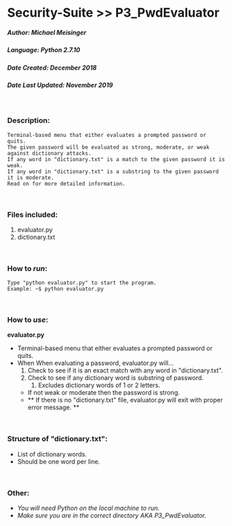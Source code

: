 # Security-Suite >> P3_PwdEvaluator
##### Author: Michael Meisinger
##### Language: Python 2.7.10
##### Date Created: December 2018
##### Date Last Updated: November 2019

<br/>

### Description:
    Terminal-based menu that either evaluates a prompted password or quits.
    The given password will be evaluated as strong, moderate, or weak against dictionary attacks.
    If any word in "dictionary.txt" is a match to the given password it is weak.
    If any word in "dictionary.txt" is a substring to the given password it is moderate.
    Read on for more detailed information.

<br/>

### Files included:
1. evaluator.py
1. dictionary.txt

<br/>

### How to *run*:
    Type "python evaluator.py" to start the program.
    Example: ~$ python evaluator.py

<br/>

### How to *use*:

**evaluator.py**
* Terminal-based menu that either evaluates a prompted password or quits.
* When When evaluating a password, evaluator.py will...
  1. Check to see if it is an exact match with any word in "dictionary.txt".
  1. Check to see if any dictionary word is substring of password.
      1. Excludes dictionary words of 1 or 2 letters.
  * If not weak or moderate then the password is strong.
  * ** If there is no "dictionary.txt" file, evaluator.py will exit with proper error message. **

<br/>

### Structure of "dictionary.txt":
* List of dictionary words.
* Should be one word per line.

<br/>

### Other:
* *You will need Python on the local machine to run.*
* *Make sure you are in the correct directory AKA P3_PwdEvaluator.*
